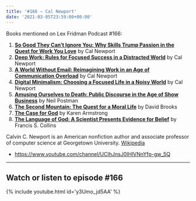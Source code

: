 ```yaml
---
title: '#166 – Cal Newport'
date: '2021-03-05T23:59:00+00:00'
---
```


Books mentioned on Lex Fridman Podcast #166:

1. <b><a href="https://amzn.to/3BpUX4i" target="_blank" rel="sponsored noopener noreferrer">So Good They Can’t Ignore You: Why Skills Trump Passion in the Quest for Work You Love</a></b> by Cal Newport
2. <b><a href="https://amzn.to/3Ppge43" target="_blank" rel="sponsored noopener noreferrer">Deep Work: Rules for Focused Success in a Distracted World</a></b> by Cal Newport
3. <b><a href="https://amzn.to/3iRZNRN" target="_blank" rel="sponsored noopener noreferrer">A World Without Email: Reimagining Work in an Age of Communication Overload</a></b> by Cal Newport
4. <b><a href="https://amzn.to/3FaTAaY" target="_blank" rel="sponsored noopener noreferrer">Digital Minimalism: Choosing a Focused Life in a Noisy World</a></b> by Cal Newport
5. <b><a href="https://amzn.to/3PfQDdM" target="_blank" rel="sponsored noopener noreferrer">Amusing Ourselves to Death: Public Discourse in the Age of Show Business</a></b> by Neil Postman
6. <b><a href="https://amzn.to/3FiSXMv" target="_blank" rel="sponsored noopener noreferrer">The Second Mountain: The Quest for a Moral Life</a></b> by David Brooks
7. <b><a href="https://amzn.to/3HmjAmt" target="_blank" rel="sponsored noopener noreferrer">The Case for God</a></b> by Karen Armstrong
8. <b><a href="https://amzn.to/3YeyBMX" target="_blank" rel="sponsored noopener noreferrer">The Language of God: A Scientist Presents Evidence for Belief</a></b> by Francis S. Collins

<!--more-->

Calvin C. Newport is an American nonfiction author and associate professor of computer science at Georgetown University. <a href="https://en.wikipedia.org/wiki/Cal_Newport" target="_blank">Wikipedia</a>

- <a href="https://www.youtube.com/channel/UCIhJnsJ0IHlVNnYfp-gw_5Q" target="_blank">https://www.youtube.com/channel/UCIhJnsJ0IHlVNnYfp-gw_5Q</a>

- - - - - -

## Watch or listen to episode #166

{% include youtube.html id='y3Umo_jd5AA' %}